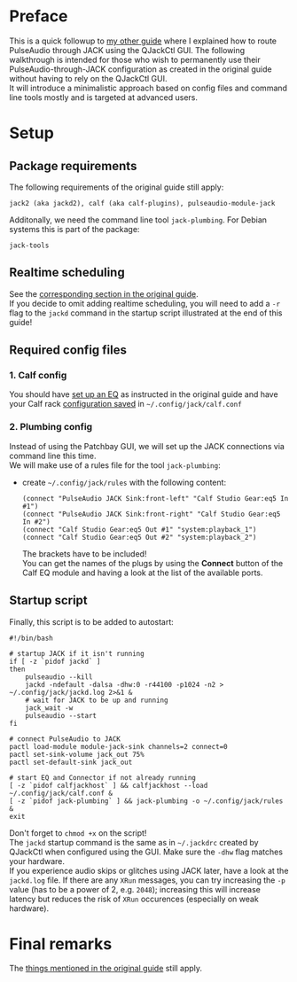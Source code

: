 # Preface
This is a quick followup to [my other guide](README.md) where I explained how to route PulseAudio through JACK using the QJackCtl GUI. 
The following walkthrough is intended for those who wish to permanently use their PulseAudio-through-JACK configuration as created in the original guide without having to rely on the QJackCtl GUI.  
It will introduce a minimalistic approach based on config files and command line tools mostly and is targeted at advanced users.

# Setup
## Package requirements
The following requirements of the original guide still apply:

    jack2 (aka jackd2), calf (aka calf-plugins), pulseaudio-module-jack

Additonally, we need the command line tool `jack-plumbing`. For Debian systems this is part of the package:

    jack-tools

## Realtime scheduling
See the [corresponding section in the original guide](README.md#enable-realtime-scheduling-for-your-user-optional).  
If you decide to omit adding realtime scheduling, you will need to add a `-r` flag to the `jackd` command in the startup script illustrated at the end of this guide!

## Required config files
### 1. Calf config
You should have [set up an EQ](README.md#prepare-the-eq) as instructed in the original guide and have your Calf rack [configuration saved](README.md#save-the-configuration) in `~/.config/jack/calf.conf`

### 2. Plumbing config
Instead of using the Patchbay GUI, we will set up the JACK connections via command line this time.  
We will make use of a rules file for the tool `jack-plumbing`:
- create `~/.config/jack/rules` with the following content:

    ```
    (connect "PulseAudio JACK Sink:front-left" "Calf Studio Gear:eq5 In #1")
    (connect "PulseAudio JACK Sink:front-right" "Calf Studio Gear:eq5 In #2")
    (connect "Calf Studio Gear:eq5 Out #1" "system:playback_1")
    (connect "Calf Studio Gear:eq5 Out #2" "system:playback_2")
    ```
    The brackets have to be included!  
    You can get the names of the plugs by using the **Connect** button of the Calf EQ module and having a look at the list of the available ports.

## Startup script
Finally, this script is to be added to autostart:
```
#!/bin/bash

# startup JACK if it isn't running
if [ -z `pidof jackd` ]
then
    pulseaudio --kill
    jackd -ndefault -dalsa -dhw:0 -r44100 -p1024 -n2 > ~/.config/jack/jackd.log 2>&1 &
    # wait for JACK to be up and running
    jack_wait -w
    pulseaudio --start
fi

# connect PulseAudio to JACK
pactl load-module module-jack-sink channels=2 connect=0
pactl set-sink-volume jack_out 75%
pactl set-default-sink jack_out

# start EQ and Connector if not already running
[ -z `pidof calfjackhost` ] && calfjackhost --load ~/.config/jack/calf.conf &
[ -z `pidof jack-plumbing` ] && jack-plumbing -o ~/.config/jack/rules &
exit
```
Don't forget to `chmod +x` on the script!  
The `jackd` startup command is the same as in `~/.jackdrc` created by QJackCtl when  configured using the GUI. Ḿake sure the `-dhw` flag matches your hardware.  
If you experience audio skips or glitches using JACK later, have a look at the `jackd.log` file. If there are any `XRun` messages, you can try increasing the `-p` value (has to be a power of 2, e.g. `2048`); increasing this will increase latency but reduces the risk of `XRun` occurences (especially on weak hardware).

# Final remarks
The [things mentioned in the original guide](README.md#final-remarks) still apply.
